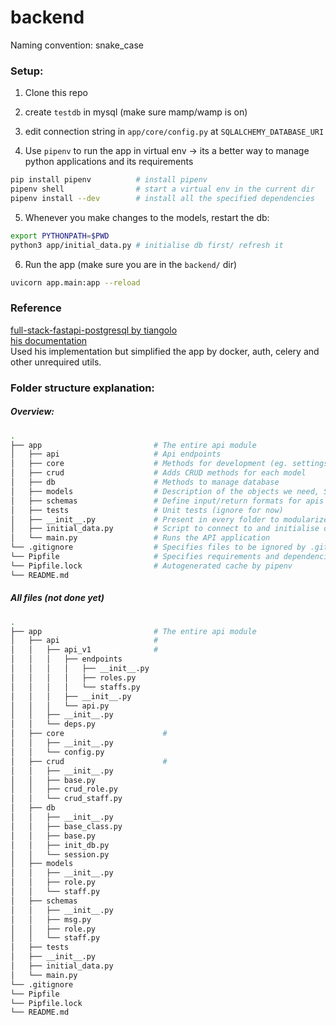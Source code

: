 # backend


Naming convention: snake_case

### Setup: 
1. Clone this repo
2. create `testdb` in mysql (make sure mamp/wamp is on)
3. edit connection string in `app/core/config.py` at `SQLALCHEMY_DATABASE_URI`

4. Use `pipenv` to run the app in virtual env -> its a better way to manage python applications and its requirements
```sh
pip install pipenv          # install pipenv
pipenv shell                # start a virtual env in the current dir
pipenv install --dev        # install all the specified dependencies
```

5. Whenever you make changes to the models, restart the db:
```sh
export PYTHONPATH=$PWD
python3 app/initial_data.py # initialise db first/ refresh it
```

6. Run the app (make sure you are in the `backend/` dir)
```sh
uvicorn app.main:app --reload
```

<!-- shortcut to start the app:
```sh
./bootstrap.sh
``` -->

### Reference
[full-stack-fastapi-postgresql by tiangolo](https://github.com/tiangolo/full-stack-fastapi-postgresql)  
[his documentation](https://fastapi.tiangolo.com/)  
Used his implementation but simplified the app by docker, auth, celery and other unrequired utils.

### Folder structure explanation:

##### Overview:
```sh
.
├── app                         # The entire api module
│   ├── api                     # Api endpoints
│   ├── core                    # Methods for development (eg. settings)
│   ├── crud                    # Adds CRUD methods for each model
│   ├── db                      # Methods to manage database
│   ├── models                  # Description of the objects we need, SQLAlchemy maps these models
│   ├── schemas                 # Define input/return formats for apis
│   ├── tests                   # Unit tests (ignore for now)
│   ├── __init__.py             # Present in every folder to modularize the directories
│   ├── initial_data.py         # Script to connect to and initialise database
│   └── main.py                 # Runs the API application
└── .gitignore                  # Specifies files to be ignored by .git
└── Pipfile                     # Specifies requirements and dependencies for the app
└── Pipfile.lock                # Autogenerated cache by pipenv
└── README.md
```

##### All files (not done yet)
```sh
.
├── app                         # The entire api module
│   ├── api                     # 
│   │   ├── api_v1              #
│   │   │   ├── endpoints
│   │   │   │   ├── __init__.py 
│   │   │   │   ├── roles.py
│   │   │   │   └── staffs.py
│   │   │   ├── __init__.py 
│   │   │   └── api.py
│   │   ├── __init__.py 
│   │   └── deps.py
│   ├── core                      # 
│   │   ├── __init__.py 
│   │   └── config.py
│   ├── crud                      # 
│   │   ├── __init__.py 
│   │   ├── base.py 
│   │   ├── crud_role.py 
│   │   └── crud_staff.py
│   ├── db 
│   │   ├── __init__.py 
│   │   ├── base_class.py 
│   │   ├── base.py 
│   │   ├── init_db.py 
│   │   └── session.py
│   ├── models 
│   │   ├── __init__.py 
│   │   ├── role.py 
│   │   └── staff.py
│   ├── schemas 
│   │   ├── __init__.py 
│   │   ├── msg.py 
│   │   ├── role.py 
│   │   └── staff.py
│   ├── tests 
│   ├── __init__.py 
│   ├── initial_data.py
│   └── main.py
└── .gitignore
└── Pipfile
└── Pipfile.lock
└── README.md
```
